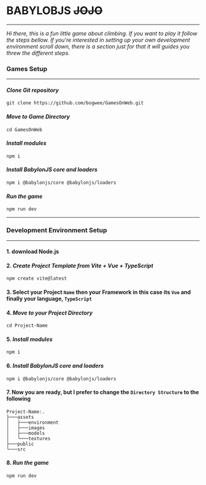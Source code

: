# BABYLOBJS ~~JOJO~~ 
***

_Hi there, this is a fun little game about climbing. If you want to play it follow the steps bellow. If you're interested in setting up your own development environment scroll down, there is a section just for that it will guides you threw the different steps._

### **Games Setup**
***

#### _Clone Git repository_
``` 
git clone https://github.com/bogwee/GamesOnWeb.git
```

#### _Move to Game Directory_
```
cd GamesOnWeb
```

#### _Install modules_
```
npm i
```

#### _Install BabylonJS core and loaders_
```
npm i @babylonjs/core @babylonjs/loaders
```

#### _Run the game_
```
npm run dev
```
***

### **Development Environment Setup**
***

#### 1. download Node.js

#### 2. _Create Project Template from Vite + Vue + TypeScript_
``` 
npm create vite@latest
```

#### 3. Select your Project `Name` then your Framework in this case its `Vue` and finally your language, `TypeScript`

#### 4. _Move to your Project Directory_
```
cd Project-Name
```

#### 5. _Install modules_
```
npm i
```

#### 6. _Install BabylonJS core and loaders_
```
npm i @babylonjs/core @babylonjs/loaders
```

#### 7. Now you are ready, but I prefer to change the `Directory Structure` to the following
```
Project-Name:.
├───assets
│   ├───environment
│   ├───images
│   ├───models
│   └───textures
├───public
└───src
```

#### 8. _Run the game_
```
npm run dev
```
